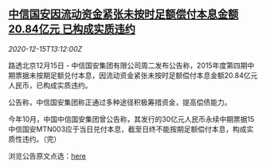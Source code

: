 <!--1608038605000-->
[中信国安因流动资金紧张未按时足额偿付本息金额20.84亿元 已构成实质违约](https://cn.reuters.com/article/china-guoan-citic-bill-default-1215-idCNKBS28P1MY)
------

<div><i>2020-12-15T13:12:00Z</i></div><p>路透北京12月15日 - 中信国安集团有限公司周二发布公告称，2015年度第四期中期票据未按期足额兑付本息，因流动资金紧张未按时足额偿付本息金额20.84亿元人民币，已构成实质违约。</p><p>公告称，中信国安集团称正通过多种途径积极筹措资金，提高偿债能力。</p><p>今年10月，中国中信国安集团曾公告称，其发行的30亿元人民币永续中期票据15中信国安MTN003应于当日兑付本息，截至日终不能按期足额偿付本息，构成实质性违约。（完）</p><p>浏览公告原文点选：<a href="http://www.chinamoney.com.cn/dqs/cm-s-notice-query/fileDownLoad.do?mode=open&amp;contentId=1856731&amp;priority=0">here</a></p>
